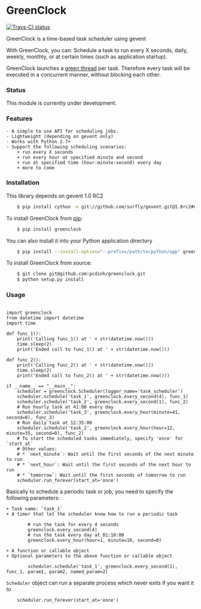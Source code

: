 GreenClock
==========

[![Travs-CI status](https://travis-ci.org/pcdinh/greenclock.png)](https://travis-ci.org/pcdinh/greenclock) 

GreenClock is a time-based task scheduler using gevent

With GreenClock, you can: Schedule a task to run every X seconds, daily, weekly, monthly, 
or at certain times (such as application startup).

GreenClock launches a [green thread](http://en.wikipedia.org/wiki/Green_threads) per task.
Therefore every task will be executed in a concurrent manner, without blocking each other.

### Status

This module is currently under development.

### Features

    - A simple to use API for scheduling jobs.
    - Lightweight (depending on gevent only)
    - Works with Python 2.7+
    - Support the following scheduling scenarios: 
        + run every X seconds
        + run every hour at specified minute and second
        + run at specified time (hour:minute:second) every day
        + more to come

### Installation

This library depends on gevent 1.0 RC2

```bash
    $ pip install cython -e git://github.com/surfly/gevent.git@1.0rc2#egg=gevent
```

To install GreenClock from [pip](https://pypi.python.org/pypi/pip):

```bash
    $ pip install greenclock
```


You can also install it into your Python application directory

```bash
    $ pip install --install-option="--prefix=/path/to/python/app" greenclock
```


To install GreenClock from source:
```bash
    $ git clone git@github.com:pcdinh/greenclock.git
    $ python setup.py install
```

### Usage

```

import greenclock
from datetime import datetime
import time

def func_1():
    print('Calling func_1() at ' + str(datetime.now()))
    time.sleep(2)
    print('Ended call to func_1() at ' + str(datetime.now()))

def func_2():
    print('Calling func_2() at ' + str(datetime.now()))
    time.sleep(2)
    print('Ended call to func_2() at ' + str(datetime.now()))

if __name__ == "__main__":
    scheduler = greenclock.Scheduler(logger_name='task_scheduler')
    scheduler.schedule('task_1', greenclock.every_second(4), func_1)
    scheduler.schedule('task_2', greenclock.every_second(1), func_2)
    # Run hourly task at 41:00 every day
    scheduler.schedule('task_3', greenclock.every_hour(minute=41, second=0), func_3)
    # Run daily task at 12:35:00
    scheduler.schedule('task_2', greenclock.every_hour(hour=12, minute=35, second=0), func_2)    
    # To start the scheduled tasks immediately, specify 'once' for `start_at`
    # Other values: 
    # * `next_minute`: Wait until the first seconds of the next minute to run
    # * `next_hour`: Wait until the first seconds of the next hour to run
    # * `tomorrow`: Wait until the first seconds of tomorrow to run
    scheduler.run_forever(start_at='once')

```

Basically to schedule a periodic task or job, you need to specify the following parameters:

    + Task name: `task_1`
    + A timer that let the scheduler know how to run a periodic task

```        
        # run the task for every 4 seconds
        greenclock.every_second(4) 
        # run the task every day at 01:10:00
        greenclock.every_hour(hour=1, minute=10, second=0)
```        
    + A function or callable object
    + Optional parameters to the above function or callable object
```    
        scheduler.schedule('task_1', greenclock.every_second(1), func_1, param1, param2, named_param=2)
```    
`Scheduler` object can run a separate process which never exits if you want it to
```
    scheduler.run_forever(start_at='once')
```    
